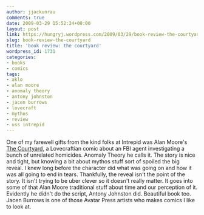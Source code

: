 ```yaml
---
author: jjackunrau
comments: true
date: 2009-03-29 15:52:24+00:00
layout: post
link: https://hungryj.wordpress.com/2009/03/29/book-review-the-courtyard/
slug: book-review-the-courtyard
title: 'book review: the courtyard'
wordpress_id: 1731
categories:
- books
- comics
tags:
- aklo
- alan moore
- anomaly theory
- antony johnston
- jacen burrows
- lovecraft
- mythos
- review
- uss intrepid
---
```


One of my farewell gifts from the kind folks at Intrepid was Alan Moore's [The Courtyard](http://www.amazon.ca/Moores-Courtyard-Color-Jacen-Burrows/dp/1592910602/), a Lovecraftian comic about an FBI agent investigating a bunch of unrelated homicides. Anomaly Theory he calls it. The story is nice and tight, but knowing a bit about mythos stuff sort of spoiled the big reveal. I knew long before the character did what was going on and how it was all going to end in tears. Thankfully, the reveal isn't the point of the story. It isn't trying to be uber clever so it doesn't really matter. It goes into some of that Alan Moore traditional stuff about time and our perception of it. Evidently he didn't do the script, Antony Johnston did. Beautiful book too. Jacen Burrows is one of those Avatar Press artists who makes comics I like to look at.
